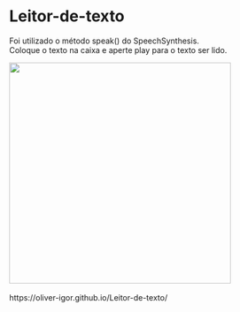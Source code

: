 # Leitor-de-texto
Foi utilizado o método speak() do SpeechSynthesis.<br/>
Coloque o texto na caixa e aperte play para o texto ser lido.
<div> <img src="" width="400"></div>
<br>
https://oliver-igor.github.io/Leitor-de-texto/
